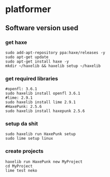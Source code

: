 # platformer

## Software version used

### get haxe
```
sudo add-apt-repository ppa:haxe/releases -y
sudo apt-get update
sudo apt-get install haxe -y
mkdir ~/haxelib && haxelib setup ~/haxelib
```

### get required libraries
```
#openfl: 3.6.1
sudo haxelib install openfl 3.6.1
#lime: 2.9.1
sudo haxelib install lime 2.9.1
#HaxePunk: 2.5.6
sudo haxelib install haxepunk 2.5.6
```

### setup da shit
```
sudo haxelib run HaxePunk setup
sudo lime setup linux
```

### create projects
```
haxelib run HaxePunk new MyProject
cd MyProject
lime test neko
```
